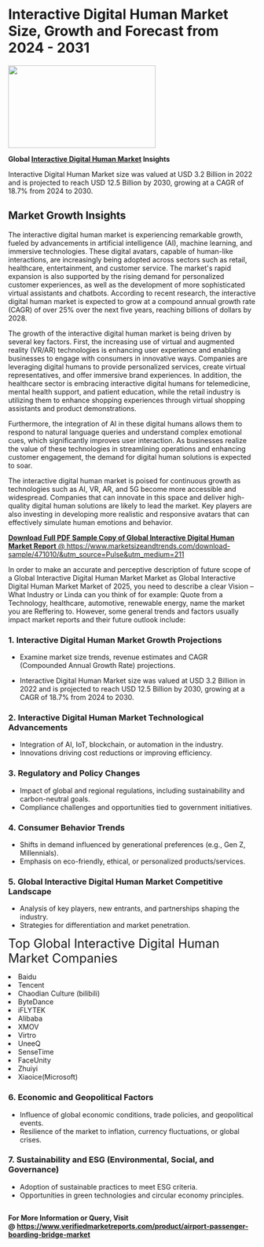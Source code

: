 <H1>Interactive Digital Human Market Size, Growth and Forecast from 2024 - 2031</H1><img class="aligncenter size-medium wp-image-584254" src="https://thirdeyenews.in/wp-content/uploads/2024/09/Global-Market-Research-300x168.jpeg" alt="" width="300" height="168" /><p><strong>Global&nbsp;<a href="https://www.marketsizeandtrends.com/download-sample/471010/&amp;utm_source=Pulse&amp;utm_medium=211">Interactive Digital Human Market</a> Insights</strong></p><p>Interactive Digital Human Market size was valued at USD 3.2 Billion in 2022 and is projected to reach USD 12.5 Billion by 2030, growing at a CAGR of 18.7% from 2024 to 2030.</p><p><h2>Market Growth Insights</h2> <p>The interactive digital human market is experiencing remarkable growth, fueled by advancements in artificial intelligence (AI), machine learning, and immersive technologies. These digital avatars, capable of human-like interactions, are increasingly being adopted across sectors such as retail, healthcare, entertainment, and customer service. The market's rapid expansion is also supported by the rising demand for personalized customer experiences, as well as the development of more sophisticated virtual assistants and chatbots. According to recent research, the interactive digital human market is expected to grow at a compound annual growth rate (CAGR) of over 25% over the next five years, reaching billions of dollars by 2028.</p> <p><a href="#"></a></p> <p>The growth of the interactive digital human market is being driven by several key factors. First, the increasing use of virtual and augmented reality (VR/AR) technologies is enhancing user experience and enabling businesses to engage with consumers in innovative ways. Companies are leveraging digital humans to provide personalized services, create virtual representatives, and offer immersive brand experiences. In addition, the healthcare sector is embracing interactive digital humans for telemedicine, mental health support, and patient education, while the retail industry is utilizing them to enhance shopping experiences through virtual shopping assistants and product demonstrations.</p> <p>Furthermore, the integration of AI in these digital humans allows them to respond to natural language queries and understand complex emotional cues, which significantly improves user interaction. As businesses realize the value of these technologies in streamlining operations and enhancing customer engagement, the demand for digital human solutions is expected to soar.</p> <p>The interactive digital human market is poised for continuous growth as technologies such as AI, VR, AR, and 5G become more accessible and widespread. Companies that can innovate in this space and deliver high-quality digital human solutions are likely to lead the market. Key players are also investing in developing more realistic and responsive avatars that can effectively simulate human emotions and behavior.</p> <p><a href="#"></p><p><span class=""><strong>Download Full PDF Sample Copy of Global Interactive Digital Human Market Report</strong> @ <a href="https://www.marketsizeandtrends.com/download-sample/471010/&amp;utm_source=Pulse&amp;utm_medium=211" target="_blank">https://www.marketsizeandtrends.com/download-sample/471010/&amp;utm_source=Pulse&amp;utm_medium=211</a></span></p><p>In order to make an accurate and perceptive description of future scope of a Global&nbsp;Interactive Digital Human Market Market as Global&nbsp;Interactive Digital Human Market Market of 2025, you need to describe a clear Vision &ndash; What Industry or Linda can you think of for example: Quote from a Technology, healthcare, automotive, renewable energy, name the market you are Reffering to. However, some general trends and factors usually impact market reports and their future outlook include:</p><h3>1.&nbsp;<strong>Interactive Digital Human Market Growth Projections</strong></h3><ul><li>Examine market size trends, revenue estimates and CAGR (Compounded Annual Growth Rate) projections.</li><li><p>Interactive Digital Human Market size was valued at USD 3.2 Billion in 2022 and is projected to reach USD 12.5 Billion by 2030, growing at a CAGR of 18.7% from 2024 to 2030.</p></li></ul><h3>2.&nbsp;<strong>Interactive Digital Human Market Technological Advancements</strong></h3><ul><li>Integration of AI, IoT, blockchain, or automation in the industry.</li><li>Innovations driving cost reductions or improving efficiency.</li></ul><h3>3.&nbsp;<strong>Regulatory and Policy Changes</strong></h3><ul><li>Impact of global and regional regulations, including sustainability and carbon-neutral goals.</li><li>Compliance challenges and opportunities tied to government initiatives.</li></ul><h3>4.&nbsp;<strong>Consumer Behavior Trends</strong></h3><ul><li>Shifts in demand influenced by generational preferences (e.g., Gen Z, Millennials).</li><li>Emphasis on eco-friendly, ethical, or personalized products/services.</li></ul><h3>5.&nbsp;<strong>Global Interactive Digital Human Market Competitive Landscape</strong></h3><ul><li>Analysis of key players, new entrants, and partnerships shaping the industry.</li><li>Strategies for differentiation and market penetration.</li></ul><p data-pm-slice="1 1 []"><span style="color: inherit; font-family: inherit; font-size: 25px;">Top Global Interactive Digital Human Market Companies</span></p><div class="" data-test-id=""><p><li>Baidu</li><li> Tencent</li><li> Chaodian Culture (bilibili)</li><li> ByteDance</li><li> iFLYTEK</li><li> Alibaba</li><li> XMOV</li><li> Virtro</li><li> UneeQ</li><li> SenseTime</li><li> FaceUnity</li><li> Zhuiyi</li><li> Xiaoice(Microsoft)</li></p></div><h3>6.&nbsp;<strong>Economic and Geopolitical Factors</strong></h3><ul><li>Influence of global economic conditions, trade policies, and geopolitical events.</li><li>Resilience of the market to inflation, currency fluctuations, or global crises.</li></ul><h3>7.&nbsp;<strong>Sustainability and ESG (Environmental, Social, and Governance)</strong></h3><ul><li>Adoption of sustainable practices to meet ESG criteria.</li><li>Opportunities in green technologies and circular economy principles.</li></ul><h2><strong style="font-size: 14px;">For More Information or Query, Visit @&nbsp;</strong><a style="background-color: #ffffff; font-size: 14px;" href="https://www.marketsizeandtrends.com/report/interactive-digital-human-market/" target="_blank">https://www.verifiedmarketreports.com/product/airport-passenger-boarding-bridge-market</a></h2>
